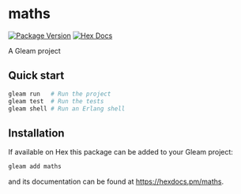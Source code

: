 # maths

[![Package Version](https://img.shields.io/hexpm/v/maths)](https://hex.pm/packages/maths)
[![Hex Docs](https://img.shields.io/badge/hex-docs-ffaff3)](https://hexdocs.pm/maths/)

A Gleam project

## Quick start

```sh
gleam run   # Run the project
gleam test  # Run the tests
gleam shell # Run an Erlang shell
```

## Installation

If available on Hex this package can be added to your Gleam project:

```sh
gleam add maths
```

and its documentation can be found at <https://hexdocs.pm/maths>.
